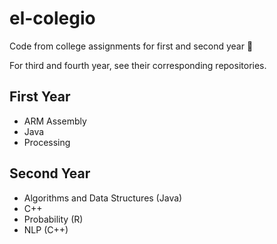 # el-colegio
Code from college assignments for first and second year :thinking:

For third and fourth year, see their corresponding repositories.

## First Year
- ARM Assembly
- Java
- Processing

## Second Year
- Algorithms and Data Structures (Java)
- C++
- Probability (R)
- NLP (C++)
